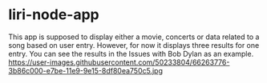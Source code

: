 # liri-node-app
This app is supposed to display either a movie, concerts or data related to a song based on user entry. 
However, for now it displays three results for one entry. You can see the results in the Issues with
Bob Dylan as an example. 
https://user-images.githubusercontent.com/50233804/66263776-3b86c000-e7be-11e9-9e15-8df80ea750c5.jpg

